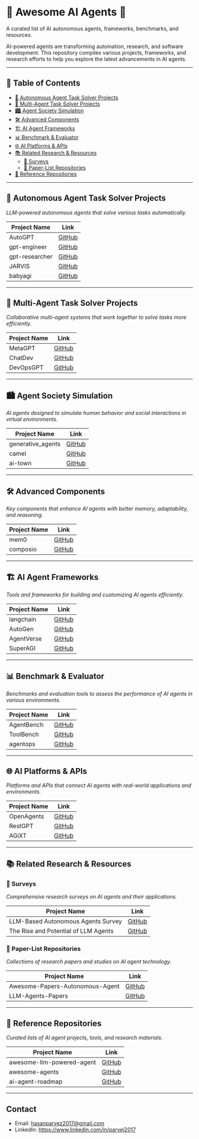 # 🚀 Awesome AI Agents 🤖️
A curated list of AI autonomous agents, frameworks, benchmarks, and resources.

AI-powered agents are transforming automation, research, and software development. This repository compiles various projects, frameworks, and research efforts to help you explore the latest advancements in AI agents.

---

## 📌 Table of Contents

- [🚀 Autonomous Agent Task Solver Projects](#-autonomous-agent-task-solver-projects)
- [🤝 Multi-Agent Task Solver Projects](#-multi-agent-task-solver-projects)
- [🏙️ Agent Society Simulation](#-agent-society-simulation)
- [🛠️ Advanced Components](#-advanced-components)
- [🏗️ AI Agent Frameworks](#-ai-agent-frameworks)
- [📊 Benchmark & Evaluator](#-benchmark--evaluator)
- [🌐 AI Platforms & APIs](#-ai-platforms--apis)
- [📚 Related Research & Resources](#-related-research--resources)
  - [📖 Surveys](#-surveys)
  - [📑 Paper-List Repositories](#-paper-list-repositories)
- [📌 Reference Repositories](#-reference-repositories)

---

## **🚀 Autonomous Agent Task Solver Projects**
*LLM-powered autonomous agents that solve various tasks automatically.*

| Project Name | Link |
|-------------|------|
| AutoGPT | [GitHub](https://github.com/Significant-Gravitas/AutoGPT) |
| gpt-engineer | [GitHub](https://github.com/gpt-engineer-org/gpt-engineer) |
| gpt-researcher | [GitHub](https://github.com/assafelovic/gpt-researcher) |
| JARVIS | [GitHub](https://github.com/microsoft/JARVIS) |
| babyagi | [GitHub](https://github.com/yoheinakajima/babyagi) |

---

## **🤝 Multi-Agent Task Solver Projects**
*Collaborative multi-agent systems that work together to solve tasks more efficiently.*

| Project Name | Link |
|-------------|------|
| MetaGPT | [GitHub](https://github.com/geekan/MetaGPT) |
| ChatDev | [GitHub](https://github.com/OpenBMB/ChatDev) |
| DevOpsGPT | [GitHub](https://github.com/kuafuai/DevOpsGPT) |

---

## **🏙️ Agent Society Simulation**
*AI agents designed to simulate human behavior and social interactions in virtual environments.*

| Project Name | Link |
|-------------|------|
| generative_agents | [GitHub](https://github.com/joonspk-research/generative_agents) |
| camel | [GitHub](https://github.com/camel-ai/camel) |
| ai-town | [GitHub](https://github.com/a16z-infra/ai-town) |

---

## **🛠️ Advanced Components**
*Key components that enhance AI agents with better memory, adaptability, and reasoning.*

| Project Name | Link |
|-------------|------|
| mem0 | [GitHub](https://github.com/mem0ai/mem0) |
| composio | [GitHub](https://github.com/ComposioHQ/composio) |

---

## **🏗️ AI Agent Frameworks**
*Tools and frameworks for building and customizing AI agents efficiently.*

| Project Name | Link |
|-------------|------|
| langchain | [GitHub](https://github.com/langchain-ai/langchain) |
| AutoGen | [GitHub](https://github.com/microsoft/autogen) |
| AgentVerse | [GitHub](https://github.com/OpenBMB/AgentVerse) |
| SuperAGI | [GitHub](https://github.com/TransformerOptimus/SuperAGI) |

---

## **📊 Benchmark & Evaluator**
*Benchmarks and evaluation tools to assess the performance of AI agents in various environments.*

| Project Name | Link |
|-------------|------|
| AgentBench | [GitHub](https://github.com/THUDM/AgentBench) |
| ToolBench | [GitHub](https://github.com/OpenBMB/ToolBench) |
| agentops | [GitHub](https://github.com/AgentOps-AI/agentops) |

---

## **🌐 AI Platforms & APIs**
*Platforms and APIs that connect AI agents with real-world applications and environments.*

| Project Name | Link |
|-------------|------|
| OpenAgents | [GitHub](https://github.com/xlang-ai/OpenAgents) |
| RestGPT | [GitHub](https://github.com/Yifan-Song793/RestGPT) |
| AGiXT | [GitHub](https://github.com/Josh-XT/AGiXT) |

---

## **📚 Related Research & Resources**
### **📖 Surveys**
*Comprehensive research surveys on AI agents and their applications.*

| Project Name | Link |
|-------------|------|
| LLM-Based Autonomous Agents Survey | [GitHub](https://github.com/Paitesanshi/LLM-Agent-Survey) |
| The Rise and Potential of LLM Agents | [GitHub](https://github.com/WooooDyy/LLM-Agent-Paper-List) |

### **📑 Paper-List Repositories**
*Collections of research papers and studies on AI agent technology.*

| Project Name | Link |
|-------------|------|
| Awesome-Papers-Autonomous-Agent | [GitHub](https://github.com/lafmdp/Awesome-Papers-Autonomous-Agent) |
| LLM-Agents-Papers | [GitHub](https://github.com/AGI-Edgerunners/LLM-Agents-Papers) |

---

## **📌 Reference Repositories**
*Curated lists of AI agent projects, tools, and research materials.*

| Project Name | Link |
|-------------|------|
| awesome-llm-powered-agent | [GitHub](https://github.com/hyp1231/awesome-llm-powered-agent) |
| awesome-agents | [GitHub](https://github.com/kyrolabs/awesome-agents) |
| ai-agent-roadmap | [GitHub](https://github.com/Yuan-ManX/ai-agent-roadmap) |

---
## Contact
- Email: hasanparvez2017@gmail.com
- LinkedIn: https://www.linkedin.com/in/parvej2017
